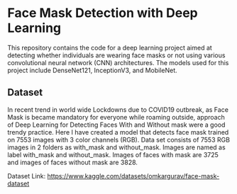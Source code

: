 # Face Mask Detection with Deep Learning
This repository contains the code for a deep learning project aimed at detecting whether individuals are wearing face masks or not using various convolutional neural network (CNN) architectures. The models used for this project include DenseNet121, InceptionV3, and MobileNet.

## Dataset
In recent trend in world wide Lockdowns due to COVID19 outbreak, as Face Mask is became mandatory for everyone while roaming outside, approach of Deep Learning for Detecting Faces With and Without mask were a good trendy practice. Here I have created a model that detects face mask trained on 7553 images with 3 color channels (RGB).
Data set consists of 7553 RGB images in 2 folders as with_mask and without_mask. Images are named as label with_mask and without_mask. Images of faces with mask are 3725 and images of faces without mask are 3828.

Dataset Link: https://www.kaggle.com/datasets/omkargurav/face-mask-dataset
